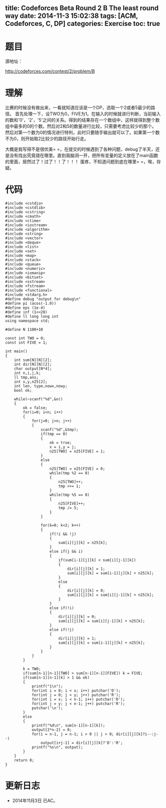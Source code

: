 title: Codeforces Beta Round 2 B The least round way
date: 2014-11-3 15:02:38
tags: [ACM, Codeforces, C, DP]
categories: Exercise
toc: true
---
# 题目	
源地址：

http://codeforces.com/contest/2/problem/B

# 理解
比赛的时候没有做出来，一看就知道应该是一个DP，选取一个2或者5最少的路径。
首先处理一下，设TWO为0，FIVE为1。在输入的时候就进行判断，当前输入的数和'0'，'2'，'5'之间的关系。得到的结果存在一个数组中，这样就得到整个数组中最多的0的个数。然后对2和5的数量进行比较，只需要考虑比较少的那个。
然后对第一个数为0的情况进行特判，此时只要随手输出就可以了。如果第一个数不为0，则开始取2比较少的路径开始行走。

> 
大概是我写得不是很优美= =，在提交的时候遇到了各种问题，debug了半天，还是没有找出究竟错在哪里。直到我脑洞一开，把所有变量的定义放在了main函数的里面，居然过了！过了！！了！！！
蛋疼，不知道问题到底在哪里= =，唉，存疑。

<!-- more -->

# 代码
```
#include <cstdio>
#include <cstdlib>
#include <cstring>
#include <cmath>
#include <ctime>
#include <iostream>
#include <algorithm>
#include <string>
#include <vector>
#include <deque>
#include <list>
#include <set>
#include <map>
#include <stack>
#include <queue>
#include <numeric>
#include <iomanip>
#include <bitset>
#include <sstream>
#include <fstream>
#include <functional>
#include <stdarg.h>
#define debug "output for debug\n"
#define pi (acos(-1.0))
#define eps (1e-4)
#define inf (1<<28)
#define ll long long int
using namespace std;

#define N 1100+10

const int TWO = 0;
const int FIVE = 1;

int main()
{
    int sum[N][N][2];
    int dir[N][N][2];
    char output[N*4];
    int n,i,j,k;
    ll tmp,ans;
    int x,y,n25[2];
    int len, type,nowx,nowy;
    bool ok;

    while(~scanf("%d",&n))
    {
        ok = false;
        for(i=0; i<n; i++)
        {
            for(j=0; j<n; j++)
            {
                scanf("%d",&tmp);
                if(tmp == 0)
                {
                    ok = true;
                    x = i,y = j;
                    n25[TWO] = n25[FIVE] = 1;
                }
                else
                {
                    n25[TWO] = n25[FIVE] = 0;
                    while(tmp %2 == 0)
                    {
                        n25[TWO]++;
                        tmp >>= 1;
                    }
                    while(tmp %5 == 0)
                    {
                        n25[FIVE]++;
                        tmp /= 5;
                    }
                }

                for(k=0; k<2; k++)
                {
                    if(!i && !j)
                    {
                        sum[i][j][k] = n25[k];
                    }
                    else if(j && i)
                    {
                        if(sum[i-1][j][k] < sum[i][j-1][k])
                        {
                            dir[i][j][k] = 1;
                            sum[i][j][k] = sum[i-1][j][k] + n25[k];
                        }
                        else
                        {
                            dir[i][j][k] = 0;
                            sum[i][j][k] = sum[i][j-1][k] + n25[k];
                        }
                    }
                    else if(!i)
                    {
                        dir[i][j][k] = 0;
                        sum[i][j][k] = sum[i][j-1][k] + n25[k];
                    }
                    else if(!j)
                    {
                        dir[i][j][k] = 1;
                        sum[i][j][k] = sum[i-1][j][k] + n25[k];
                    }
                }
            }
        }

        k = TWO;
        if(sum[n-1][n-1][TWO] > sum[n-1][n-1][FIVE]) k = FIVE;
        if(sum[n-1][n-1][k] > 1 && ok)
        {
            printf("1\n");
            for(int i = 0; i < x; i++) putchar('D');
            for(int j = 0; j < y; j++) putchar('R');
            for(int i = x; i < n-1; i++) putchar('D');
            for(int j = y; j < n-1; j++) putchar('R');
            putchar('\n');
        }
        else
        {
            printf("%d\n", sum[n-1][n-1][k]);
            output[2*n-2] = 0;
            for(i = n-1, j = n-1; i > 0 || j > 0; dir[i][j][k]?i--:j--)
                output[i+j-1] = dir[i][j][k]?'D':'R';
            printf("%s\n", output);
        }
    }
    return 0;
}
```

# 更新日志
- 2014年11月3日 已AC。